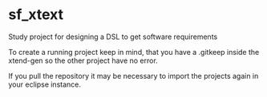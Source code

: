 # sf_xtext
Study project for designing a DSL to get software requirements

To create a running project keep in mind, that you have a .gitkeep inside the xtend-gen so the other project have no error.

If you pull the repository it may be necessary to import the projects again in your eclipse instance.